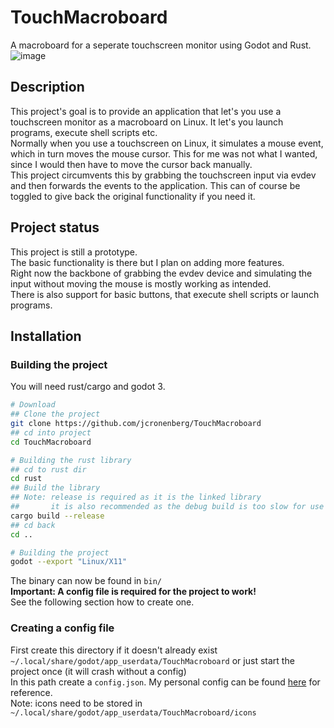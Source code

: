 # TouchMacroboard
A macroboard for a seperate touchscreen monitor using Godot and Rust.
![image](https://user-images.githubusercontent.com/54934253/176308133-d2021cba-7299-4c8d-98f1-345ecb294dc1.png)


## Description
This project's goal is to provide an application that let's you use a touchscreen monitor as a macroboard on Linux. It let's you launch programs, execute shell scripts etc.  
Normally when you use a touchscreen on Linux, it simulates a mouse event, which in turn moves the mouse cursor. This for me was not what I wanted, since I would then have to move the cursor back manually.  
This project circumvents this by grabbing the touchscreen input via evdev and then forwards the events to the application. This can of course be toggled to give back the original functionality if you need it.  

## Project status
This project is still a prototype.  
The basic functionality is there but I plan on adding more features.  
Right now the backbone of grabbing the evdev device and simulating the input without moving the mouse is mostly working as intended.  
There is also support for basic buttons, that execute shell scripts or launch programs.  

## Installation
### Building the project
You will need rust/cargo and godot 3.
```bash
# Download
## Clone the project
git clone https://github.com/jcronenberg/TouchMacroboard
## cd into project
cd TouchMacroboard

# Building the rust library
## cd to rust dir
cd rust
## Build the library
## Note: release is required as it is the linked library
##       it is also recommended as the debug build is too slow for use
cargo build --release
## cd back
cd ..

# Building the project
godot --export "Linux/X11"
```
The binary can now be found in `bin/`  
<strong>Important: A config file is required for the project to work!</strong>  
See the following section how to create one.

### Creating a config file
First create this directory if it doesn't already exist `~/.local/share/godot/app_userdata/TouchMacroboard` or just start the project once (it will crash without a config)  
In this path create a `config.json`.
My personal config can be found [here](https://github.com/jcronenberg/dotfiles/blob/master/various/executable_config.json) for reference.  
Note: icons need to be stored in `~/.local/share/godot/app_userdata/TouchMacroboard/icons`
